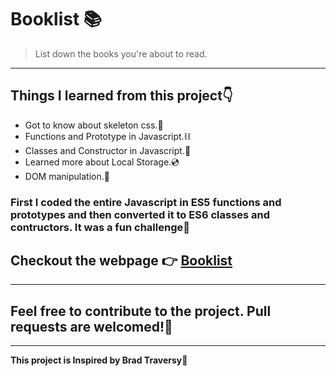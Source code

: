 # Booklist 📚

> List down the books you're about to read.

---

## Things I learned from this project👇
- Got to know about skeleton css.🦴
- Functions and Prototype in Javascript.⛓ 
- Classes and Constructor in Javascript.🎊
- Learned more about Local Storage.💿
- DOM manipulation.🎡

### First I coded the entire Javascript in ES5 functions and prototypes and then converted it to ES6 classes and contructors. It was a fun challenge💨


## Checkout the webpage 👉 [Booklist](https://deveshb15.github.io/BookList/ "website")
---

## Feel free to contribute to the project. Pull requests are welcomed!🌻

---

**This project is Inspired by Brad Traversy🚀**
